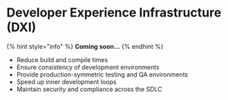 # Developer Experience Infrastructure (DXI)

{% hint style="info" %}
**Coming soon...**
{% endhint %}

* Reduce build and compile times
* Ensure consistency of development environments
* Provide production-symmetric testing and QA environments
* Speed up inner development loops&#x20;
* Maintain security and compliance across the SDLC
